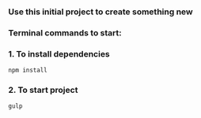 ### Use this initial project to create something new

### Terminal commands to start:
### 1. To install dependencies
```
npm install
```
### 2. To start project
```
gulp
```